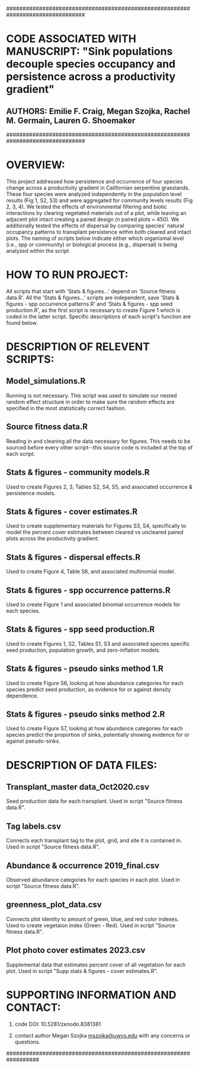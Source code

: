 ################################################################################
# CODE ASSOCIATED WITH MANUSCRIPT: "Sink populations decouple species occupancy and persistence across a productivity gradient"

## AUTHORS: Emilie F. Craig, Megan Szojka, Rachel M. Germain, Lauren G. Shoemaker 
################################################################################

# OVERVIEW:

This project addressed how persistence and occurrence of four species change across a productivity gradient in Californian serpentine grasslands. These four species were analyzed independently in the population level results (Fig 1, S2, S3) and were aggregated for community levels results (Fig 2, 3, 4). We tested the effects of environmental filtering and biotic interactions by clearing vegetated materials out of a plot, while leaving an adjacent plot intact creating a paired design (n paired plots = 450). We additionally tested the effects of dispersal by comparing species' natural occupancy patterns to transplant persistence within both cleared and intact plots. The naming of scripts below indicate either which organismal level (i.e., spp or community) or biological process (e.g., dispersal) is being analyzed within the script.

# HOW TO RUN PROJECT:

All scripts that start with 'Stats & figures...' depend on 'Source fitness data.R'. All the 'Stats & figures...' scripts are independent, save 'Stats & figures - spp occurrence patterns.R' and 'Stats & figures - spp seed production.R', as the first script is necessary to create Figure 1 which is coded in the latter script. Specific descriptions of each script's function are found below.

# DESCRIPTION OF RELEVENT SCRIPTS:

## Model_simulations.R

Running is not necessary. This script was used to simulate our nested random effect structure in order to make sure the random effects are specified in the most statistically correct fashion. 

## Source fitness data.R

Reading in and cleaning all the data necessary for figures. This needs to be sourced before every other script--this source code is included at the top of each script.

## Stats & figures - community models.R

Used to create Figures 2, 3, Tables S2, S4, S5, and associated occurrence & persistence models. 

## Stats & figures - cover estimates.R

Used to create supplementary materials for Figures S3, S4, specifically to model the percent cover estimates between cleared vs uncleared paired plots across the productivity gradient.

## Stats & figures - dispersal effects.R

Used to create Figure 4, Table S6, and associated multinomial model.

## Stats & figures - spp occurrence patterns.R

Used to create Figure 1 and associated binomial occurrence models for each species.

## Stats & figures - spp seed production.R

Used to create Figures 1, S2, Tables S1, S3 and associated species specific seed production, population growth, and zero-inflation models.

## Stats & figures - pseudo sinks method 1.R

Used to create Figure S6, looking at how abundance categories for each species predict seed production, as evidence for or against density dependence.

## Stats & figures - pseudo sinks method 2.R

Used to create Figure S7, looking at how abundance categories for each species predict the proportion of sinks, potentially showing evidence for or against pseudo-sinks.

# DESCRIPTION OF DATA FILES:

## Transplant_master data_Oct2020.csv

Seed production data for each transplant. Used in script "Source fitness data.R".

## Tag labels.csv

Connects each transplant tag to the plot, grid, and site it is contained in. Used in script "Source fitness data.R".

## Abundance & occurrence 2019_final.csv

Observed abundance categories for each species in each plot. Used in script "Source fitness data.R".

## greenness_plot_data.csv

Connects plot identity to amount of green, blue, and red color indexes. Used to create vegetaion index (Green - Red). Used in script "Source fitness data.R".

## Plot photo cover estimates 2023.csv

Supplemental data that estimates percent cover of all vegetation for each plot. Used in script "Supp stats & figures - cover estimates.R".


# SUPPORTING INFORMATION AND CONTACT:

1. code DOI: 10.5281/zenodo.8381381

2. contact author Megan Szojka mszojka@uwyo.edu with any concerns or questions.

##################################################################


